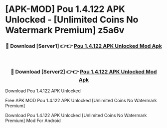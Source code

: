 # [APK-MOD] Pou 1.4.122 APK Unlocked - [Unlimited Coins No Watermark Premium] z5a6v



<div align="center">
<h3>🔴 Download [Server1] 👉👉 <a href="https://momento.my/?title=Pou_1.4.122_APK_Unlocked">Pou 1.4.122 APK Unlocked Mod Apk</a></h3><br>

<h3>🔴 Download [Server2] 👉👉 <a href="https://momento.my/?title=Pou_1.4.122_APK_Unlocked">Pou 1.4.122 APK Unlocked Mod Apk</a></h3>
</div>



Download Pou 1.4.122 APK Unlocked 

Free APK MOD Pou 1.4.122 APK Unlocked [Unlimited Coins No Watermark Premium]

Download Pou 1.4.122 APK Unlocked [Unlimited Coins No Watermark Premium] Mod For Android
